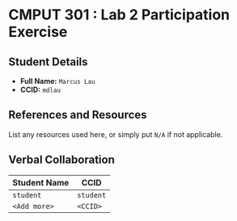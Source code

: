 # CMPUT 301 : Lab 2 Participation Exercise

## Student Details

- **Full Name:** `Marcus Lau`
- **CCID:** `mdlau`

## References and Resources

List any resources used here, or simply put `N/A` if not applicable.

## Verbal Collaboration

| Student Name | CCID      |
| ------------ | --------- |
| `student`    | `student` |
| `<Add more>` | `<CCID>`  |

